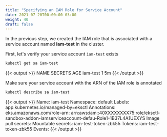 ```yaml
---
title: "Specifying an IAM Role for Service Account"
date: 2021-07-20T00:00:00-03:00
weight: 40
draft: false
---
```


In the previous step, we created the IAM role that is associated with a service account named **iam-test** in the cluster.

First, let's verify your service account `iam-test` exists

```bash
kubectl get sa iam-test
```

{{< output >}}
NAME       SECRETS   AGE
iam-test   1         5m
{{< /output >}}

Make sure your service account with the ARN of the IAM role is annotated

```bash
kubectl describe sa iam-test
```

{{< output >}}
Name:                iam-test
Namespace:           default
Labels:              app.kubernetes.io/managed-by=eksctl
Annotations:         eks.amazonaws.com/role-arn: arn:aws:iam::40XXXXXXXX75:role/eksctl-sandbox-addon-iamserviceaccount-defau-Role1-1B37L4A1UEXYS
Image pull secrets:  <none>
Mountable secrets:   iam-test-token-zbk55
Tokens:              iam-test-token-zbk55
Events:              <none>
{{< /output >}}
